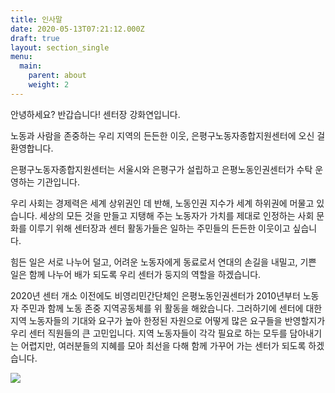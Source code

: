 ```yaml
---
title: 인사말
date: 2020-05-13T07:21:12.000Z
draft: true
layout: section_single
menu:
  main:
    parent: about
    weight: 2
---
```

안녕하세요? 반갑습니다! 센터장 강화연입니다.

노동과 사람을 존중하는 우리 지역의 든든한 이웃, 은평구노동자종합지원센터에 오신 걸 환영합니다.

은평구노동자종합지원센터는 서울시와 은평구가 설립하고 은평노동인권센터가 수탁 운영하는 기관입니다.

우리 사회는 경제력은 세계 상위권인 데 반해, 노동인권 지수가 세계 하위권에 머물고 있습니다. 세상의 모든 것을 만들고 지탱해 주는 노동자가 가치를 제대로 인정하는 사회 문화를 이루기 위해 센터장과 센터 활동가들은 일하는 주민들의 든든한 이웃이고 싶습니다. 

힘든 일은 서로 나누어 덜고, 어려운 노동자에게 동료로서 연대의 손길을 내밀고, 기쁜 일은 함께 나누어 배가 되도록 우리 센터가 둥지의 역할을 하겠습니다.

2020년 센터 개소 이전에도 비영리민간단체인 은평노동인권센터가 2010년부터 노동자 주민과 함께 노동 존중 지역공동체를 위 활동을 해왔습니다. 그러하기에 센터에 대한 지역 노동자들의 기대와 요구가 높아 한정된 자원으로 어떻게 많은 요구들을 반영할지가 우리 센터 직원들의 큰 고민입니다. 지역 노동자들이 각각 필요로 하는 모두를 담아내기는 어렵지만, 여러분들의 지혜를 모아 최선을 다해 함께 가꾸어 가는 센터가 되도록 하겠습니다.

![   ](/uploads/khy.jpg "    ")
